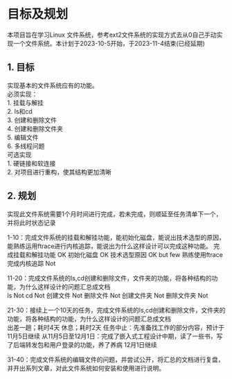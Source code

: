 # 目标及规划

本项目旨在学习Linux 文件系统，参考ext2文件系统的实现方式去从0自己手动实现一个文件系统。本计划于2023-10-5开始，于2023-11-4结束(已经延期)

## 1. 目标

实现基本的文件系统应有的功能。  
必须实现：  
    1. 挂载与解挂  
    2. ls和cd  
    3. 创建和删除文件  
    4. 创建和删除文件夹  
    5. 编辑文件  
    6. 多线程问题  
可选实现  
    1. 硬链接和软连接  
    2. 对项目进行重构，使其结构更加清晰

## 2. 规划

实现此文件系统需要1个月时间进行完成，若未完成，则顺延至任务清单下一个，并将此时状态记录  

1-10：完成文件系统的挂载和解挂功能，能初始化磁盘，能说出技术选型的原因，能熟练运用ftrace进行内核追踪，能说出为什么这样设计可以完成这种功能。
完成挂载和解挂功能 OK
初始化磁盘 OK
技术选型原因 OK but few
熟练使用ftrace完成内核追踪 Not

11-20：完成文件系统的ls,cd创建和删除文件，文件夹的功能，将各种结构的功能，为什么这样设计的问题汇总成文档  
ls	Not
cd	Not
创建文件 Not
删除文件 Not
创建文件夹 Not
删除文件夹 Not

21-30：接续上一个10天的任务，完成文件系统的ls,cd创建和删除文件，文件夹的功能，将各种结构的功能，为什么这样设计的问题汇总成文档  
出差一趟；耗时4天
休息；耗时2天
任务中止：先准备找工作的部分内容，预计于11月5日继续
从11月5日至12月1日：完成了嵌入式工程设计中期，读了一些书，写了后端转发包和用户登录的功能，养了养病
12月1日继续


31-40：完成文件系统的编辑文件的问题，并尝试公开，将汇总的文档进行复盘，并开出系列文章，对此文件系统如何安装和使用进行说明。  

